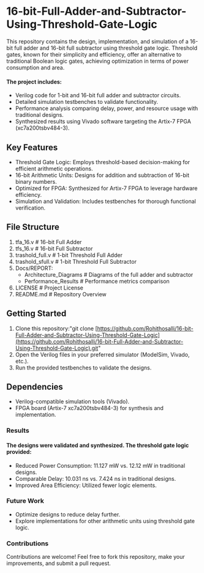 # 16-bit-Full-Adder-and-Subtractor-Using-Threshold-Gate-Logic
This repository contains the design, implementation, and simulation of a 16-bit full adder and 16-bit full subtractor using threshold gate logic. Threshold gates, known for their simplicity and efficiency, offer an alternative to traditional Boolean logic gates, achieving optimization in terms of power consumption and area.

#### The project includes:
* Verilog code for 1-bit and 16-bit full adder and subtractor circuits.
* Detailed simulation testbenches to validate functionality.
* Performance analysis comparing delay, power, and resource usage with traditional designs.
* Synthesized results using Vivado software targeting the Artix-7 FPGA (xc7a200tsbv484-3).

## Key Features

* Threshold Gate Logic: Employs threshold-based decision-making for efficient arithmetic operations.
* 16-bit Arithmetic Units: Designs for addition and subtraction of 16-bit binary numbers.
* Optimized for FPGA: Synthesized for Artix-7 FPGA to leverage hardware efficiency.
* Simulation and Validation: Includes testbenches for thorough functional verification.
  
## File Structure

1) tfa_16.v              # 16-bit Full Adder
2) tfs_16.v              # 16-bit Full Subtractor
3) trashold_full.v       # 1-bit Threshold Full Adder
4) trashold_sfull.v      # 1-bit Threshold Full Subtractor
5) Docs/REPORT: 
      * Architecture_Diagrams # Diagrams of the full adder and subtractor
      * Performance_Results   # Performance metrics comparison
7) LICENSE                   # Project License
8) README.md                 # Repository Overview


## Getting Started

1) Clone this repository:"git clone [https://github.com/Rohithosalli/16-bit-Full-Adder-and-Subtractor-Using-Threshold-Gate-Logic](https://github.com/Rohithosalli/16-bit-Full-Adder-and-Subtractor-Using-Threshold-Gate-Logic).git"
2) Open the Verilog files in your preferred simulator (ModelSim, Vivado, etc.).
3) Run the provided testbenches to validate the designs.
   
## Dependencies

* Verilog-compatible simulation tools (Vivado).
* FPGA board (Artix-7 xc7a200tsbv484-3) for synthesis and implementation.

### Results

#### The designs were validated and synthesized. The threshold gate logic provided:
* Reduced Power Consumption: 11.127 mW vs. 12.12 mW in traditional designs.
* Comparable Delay: 10.031 ns vs. 7.424 ns in traditional designs.
* Improved Area Efficiency: Utilized fewer logic elements.

### Future Work

* Optimize designs to reduce delay further.
* Explore implementations for other arithmetic units using threshold gate logic.

### Contributions
Contributions are welcome! Feel free to fork this repository, make your improvements, and submit a pull request.

